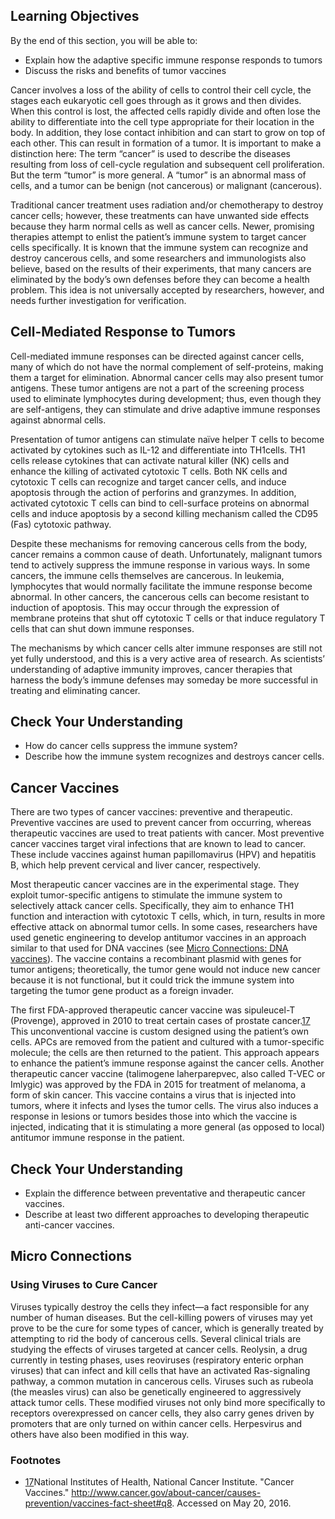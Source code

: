 ## Learning Objectives

By the end of this section, you will be able to:

* Explain how the adaptive specific immune response responds to tumors
* Discuss the risks and benefits of tumor vaccines

Cancer involves a loss of the ability of cells to control their cell cycle, the stages each eukaryotic cell goes through as it grows and then divides. When this control is lost, the affected cells rapidly divide and often lose the ability to differentiate into the cell type appropriate for their location in the body. In addition, they lose contact inhibition and can start to grow on top of each other. This can result in formation of a tumor. It is important to make a distinction here: The term “cancer” is used to describe the diseases resulting from loss of cell-cycle regulation and subsequent cell proliferation. But the term “tumor” is more general. A “tumor” is an abnormal mass of cells, and a tumor can be benign (not cancerous) or malignant (cancerous).

Traditional cancer treatment uses radiation and/or chemotherapy to destroy cancer cells; however, these treatments can have unwanted side effects because they harm normal cells as well as cancer cells. Newer, promising therapies attempt to enlist the patient’s immune system to target cancer cells specifically. It is known that the immune system can recognize and destroy cancerous cells, and some researchers and immunologists also believe, based on the results of their experiments, that many cancers are eliminated by the body’s own defenses before they can become a health problem. This idea is not universally accepted by researchers, however, and needs further investigation for verification.

## Cell-Mediated Response to Tumors

Cell-mediated immune responses can be directed against cancer cells, many of which do not have the normal complement of self-proteins, making them a target for elimination. Abnormal cancer cells may also present tumor antigens. These tumor antigens are not a part of the screening process used to eliminate lymphocytes during development; thus, even though they are self-antigens, they can stimulate and drive adaptive immune responses against abnormal cells.

Presentation of tumor antigens can stimulate naïve helper T cells to become activated by cytokines such as IL-12 and differentiate into TH1cells. TH1 cells release cytokines that can activate natural killer (NK) cells and enhance the killing of activated cytotoxic T cells. Both NK cells and cytotoxic T cells can recognize and target cancer cells, and induce apoptosis through the action of perforins and granzymes. In addition, activated cytotoxic T cells can bind to cell-surface proteins on abnormal cells and induce apoptosis by a second killing mechanism called the CD95 (Fas) cytotoxic pathway.

Despite these mechanisms for removing cancerous cells from the body, cancer remains a common cause of death. Unfortunately, malignant tumors tend to actively suppress the immune response in various ways. In some cancers, the immune cells themselves are cancerous. In leukemia, lymphocytes that would normally facilitate the immune response become abnormal. In other cancers, the cancerous cells can become resistant to induction of apoptosis. This may occur through the expression of membrane proteins that shut off cytotoxic T cells or that induce regulatory T cells that can shut down immune responses.

The mechanisms by which cancer cells alter immune responses are still not yet fully understood, and this is a very active area of research. As scientists’ understanding of adaptive immunity improves, cancer therapies that harness the body’s immune defenses may someday be more successful in treating and eliminating cancer.

## Check Your Understanding

* How do cancer cells suppress the immune system?
* Describe how the immune system recognizes and destroys cancer cells.

## Cancer Vaccines

There are two types of cancer vaccines: preventive and therapeutic. Preventive vaccines are used to prevent cancer from occurring, whereas therapeutic vaccines are used to treat patients with cancer. Most preventive cancer vaccines target viral infections that are known to lead to cancer. These include vaccines against human papillomavirus (HPV) and hepatitis B, which help prevent cervical and liver cancer, respectively.

Most therapeutic cancer vaccines are in the experimental stage. They exploit tumor-specific antigens to stimulate the immune system to selectively attack cancer cells. Specifically, they aim to enhance TH1 function and interaction with cytotoxic T cells, which, in turn, results in more effective attack on abnormal tumor cells. In some cases, researchers have used genetic engineering to develop antitumor vaccines in an approach similar to that used for DNA vaccines (see [Micro Connections: DNA vaccines](https://openstax.org/books/microbiology/pages/18-5-vaccines#fs-id1167662474418)). The vaccine contains a recombinant plasmid with genes for tumor antigens; theoretically, the tumor gene would not induce new cancer because it is not functional, but it could trick the immune system into targeting the tumor gene product as a foreign invader.

The first FDA-approved therapeutic cancer vaccine was sipuleucel-T (Provenge), approved in 2010 to treat certain cases of prostate cancer.[17](#fs-id1167660247718) This unconventional vaccine is custom designed using the patient’s own cells. APCs are removed from the patient and cultured with a tumor-specific molecule; the cells are then returned to the patient. This approach appears to enhance the patient’s immune response against the cancer cells. Another therapeutic cancer vaccine (talimogene laherparepvec, also called T-VEC or Imlygic) was approved by the FDA in 2015 for treatment of melanoma, a form of skin cancer. This vaccine contains a virus that is injected into tumors, where it infects and lyses the tumor cells. The virus also induces a response in lesions or tumors besides those into which the vaccine is injected, indicating that it is stimulating a more general (as opposed to local) antitumor immune response in the patient.

## Check Your Understanding

* Explain the difference between preventative and therapeutic cancer vaccines.
* Describe at least two different approaches to developing therapeutic anti-cancer vaccines.

## Micro Connections

### Using Viruses to Cure Cancer

Viruses typically destroy the cells they infect—a fact responsible for any number of human diseases. But the cell-killing powers of viruses may yet prove to be the cure for some types of cancer, which is generally treated by attempting to rid the body of cancerous cells. Several clinical trials are studying the effects of viruses targeted at cancer cells. Reolysin, a drug currently in testing phases, uses reoviruses (respiratory enteric orphan viruses) that can infect and kill cells that have an activated Ras-signaling pathway, a common mutation in cancerous cells. Viruses such as rubeola (the measles virus) can also be genetically engineered to aggressively attack tumor cells. These modified viruses not only bind more specifically to receptors overexpressed on cancer cells, they also carry genes driven by promoters that are only turned on within cancer cells. Herpesvirus and others have also been modified in this way.

### Footnotes

* [17](#footnote-ref1)National Institutes of Health, National Cancer Institute. "Cancer Vaccines." http://www.cancer.gov/about-cancer/causes-prevention/vaccines-fact-sheet#q8. Accessed on May 20, 2016.